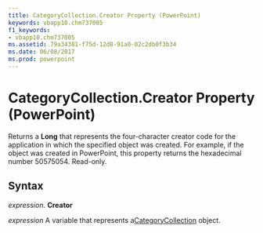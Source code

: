 ```yaml
---
title: CategoryCollection.Creator Property (PowerPoint)
keywords: vbapp10.chm737005
f1_keywords:
- vbapp10.chm737005
ms.assetid: 79a34381-f75d-12d8-91a0-02c2db0f3b34
ms.date: 06/08/2017
ms.prod: powerpoint
---
```



# CategoryCollection.Creator Property (PowerPoint)

Returns a  **Long** that represents the four-character creator code for the application in which the specified object was created. For example, if the object was created in PowerPoint, this property returns the hexadecimal number 50575054. Read-only.


## Syntax

 _expression_. **Creator**

 _expression_ A variable that represents a[CategoryCollection](PowerPoint.categorycollection.md) object.


